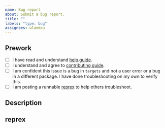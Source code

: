 ```yaml
---
name: Bug report
about: Submit a bug report.
title: ""
labels: "type: bug"
assignees: wlandau
---
```


## Prework

* [ ] I have read and understand [help guide](https://books.ropensci.org/targets/help.html).
* [ ] I understand and agree to [contributing guide](https://github.com/ropensci/targets/blob/main/CONTRIBUTING.md).
* [ ] I am confident this issue is a bug in `targets` and not a user error or a bug in a different package. I have done troubleshooting on my own to verify this.
* [ ] I am posting a runnable [reprex](https://books.ropensci.org/targets/help.html#write-a-reprex) to help others troubleshoot.

## Description



## reprex


